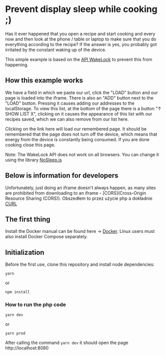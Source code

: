 # Prevent display sleep while cooking ;)
Has it ever happened that you open a recipe and start cooking and every now and then look at the phone / table or laptop to make sure that you do everything according to the recipe? If the answer is yes, you probably got irritated by the constant waking up of the device.

This simple example is based on the [API WakeLock](https://developer.mozilla.org/en-US/docs/Web/API/Screen_Wake_Lock_API) to prevent this from happening.

## How this example works
We have a field in which we paste our url, click the "LOAD" button and our page is loaded into the iframe. There is also an "ADD" button next to the "LOAD" button. Pressing it causes adding our addresses to the localStorage. To view this list, at the bottom of the page there is a button "↑ SHOW LIST X", clicking on it causes the appearance of this list with our recipes saved, which we can also remove from our list here.

Clicking on the link here will load our remembered page.
It should be remembered that the page does not turn off the device, which means that energy from the device is constantly being consumed. If you are done cooking close this page.

Note: The WakeLock API does not work on all browsers. You can change it using the library [NoSleep.js](https://github.com/richtr/NoSleep.js/)


## Below is information for developers
Unfortunately, just doing an iframe doesn't always happen, as many sites are prohibited from downloading to an iframe - [CORS](Cross-Origin Resource Sharing (CORS)). Obszedłem to przez użycie php a dokładnie [CURL](https://www.php.net/manual/en/book.curl.php)


## The first thing
Install the Docker manual can be found here ->
[Docker](https://www.docker.com/get-started).
Linux users must also install Docker Compose separately.

## Initialization

Before the first use, clone this repository and install node dependencies:

```
yarn
``` 

or 

```
npm install
```

### How to run the php code
```
yarn dev
```
or 
```
yarn prod
```

After calling the command `yarn dev` it should open the page http://localhost:8080